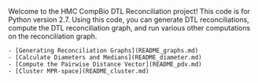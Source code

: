 Welcome to the HMC CompBio DTL Reconciliation project! This code is for Python version 2.7.
Using this code, you can generate DTL reconciliations, compute the DTL reconciliation graph, and run various other computations on the reconciliation graph.

    - [Generating Reconciliation Graphs](README_graphs.md)
    - [Calculate Diameters and Medians](README_diameter.md)
    - [Compute the Pairwise Distance Vector](README_pdv.md)
    - [Cluster MPR-space](README_cluster.md)


